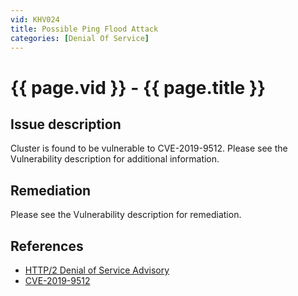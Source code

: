 ```yaml
---
vid: KHV024
title: Possible Ping Flood Attack
categories: [Denial Of Service]
---
```


# {{ page.vid }} - {{ page.title }}

## Issue description

Cluster is found to be vulnerable to CVE-2019-9512. Please see the Vulnerability description for additional information.

## Remediation

Please see the Vulnerability description for remediation.

## References

- [HTTP/2 Denial of Service Advisory](https://github.com/Netflix/security-bulletins/blob/master/advisories/third-party/2019-002.md)
- [CVE-2019-9512](https://cve.mitre.org/cgi-bin/cvename.cgi?name=CVE-2019-9512)